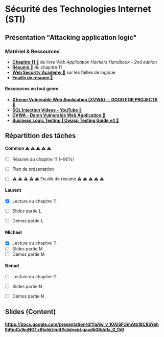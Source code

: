 # Sécurité des Technologies Internet (STI)

## Présentation "Attacking application logic"

### Matériel & Ressources

  * **[Chapitre 11 🔗](./ch11_attacking_application_logic.pdf)** du livre _Web Application Hackers Handbook - 2nd edition_ 
  * **[Résumé 🔗](./attacking_application_logic.md)** du chapitre 11
  * **[Web Security Academy 🔗](https://portswigger.net/web-security/logic-flaws)** sur les failles de logique
  * **[Feuille de résumé 🔗](./resume.md)**

#### Ressources en tout genre
  * **[Xtreme Vulnerable Web Application (XVWA) -- GOOD FOR PROJECTS 🔗](https://github.com/s4n7h0/xvwa)** 
  * **[SQL Injection Videos - YouTube 🔗](https://www.youtube.com/playlist?list=PLZOToVAK85Mr4CzRimmw4KD84yUjkEAEw)**
  * **[DVWA - Damn Vulnerable Web Application 🔗](http://www.dvwa.co.uk/)**
  * **[Business Logic Testing | Owasp Testing Guide v4 🔗](https://kennel209.gitbooks.io/owasp-testing-guide-v4/content/en/web_application_security_testing/business_logic_testing.html)**

## Répartition des tâches

#### Commun  ⚠ ⚠ ⚠ ⚠ ⚠


- [ ] Résumé du chapitre 11 (~90%)
- [ ] Plan de présentation
- [ ]  ⚠ ⚠ ⚠ ⚠ ⚠ Feuille de résumé ⚠ ⚠ ⚠ ⚠ ⚠


#### Laurent

- [x] Lecture du chapitre 11
- [ ] Slides partie L
- [ ] Démos partie L


#### Michael

- [x] Lecture du chapitre 11
- [ ] Slides partie M
- [ ] Démos partie M

#### Nenad

- [ ] Lecture du chapitre 11
- [ ] Slides partie N
- [ ] Démos partie N


## Slides (Content)

#### https://docs.google.com/presentation/d/1laAw_v_10AiSFOmAtb18C8bYehlhRmCs9mNOTxBtohk/edit#slide=id.gacdb08dc1a_0_150